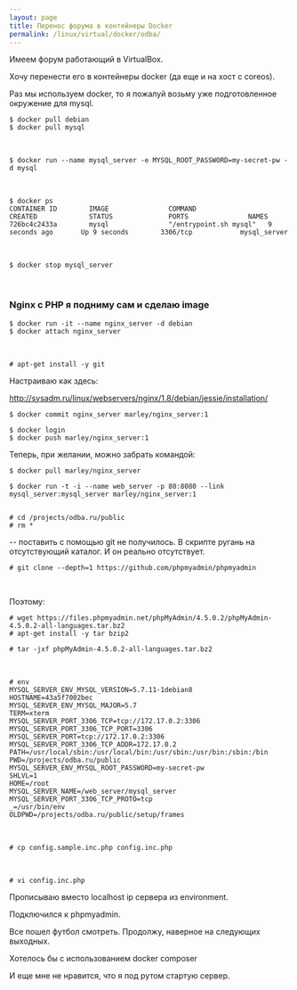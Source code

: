 ```yaml
---
layout: page
title: Перенос форума в контейнеры Docker
permalink: /linux/virtual/docker/odba/
---
```





Имеем форум работающий в VirtualBox.

Хочу перенести его в контейнеры docker (да еще и на хост с coreos).


<!--


Нужен также docker compose, git. И для импорта / экспорта phpmyadmin.


Для начала на bitbucket делаю приватное репо с php скриптами и дампом базы данных.

-->

Раз мы используем docker, то я пожалуй возьму уже подготовленное окружение для mysql.


    $ docker pull debian
    $ docker pull mysql

<br/>


    $ docker run --name mysql_server -e MYSQL_ROOT_PASSWORD=my-secret-pw -d mysql

<br/>

    $ docker ps
    CONTAINER ID        IMAGE               COMMAND                  CREATED             STATUS              PORTS               NAMES
    726bc4c2433a        mysql               "/entrypoint.sh mysql"   9 seconds ago       Up 9 seconds        3306/tcp            mysql_server

<br/>

    $ docker stop mysql_server

<br/>

### Nginx c PHP я подниму сам и сделаю image


    $ docker run -it --name nginx_server -d debian
    $ docker attach nginx_server

<br/>

    # apt-get install -y git

Настраиваю как здесь:

http://sysadm.ru/linux/webservers/nginx/1.8/debian/jessie/installation/


    $ docker commit nginx_server marley/nginx_server:1

    $ docker login
    $ docker push marley/nginx_server:1


Теперь, при желании, можно забрать командой:

    $ docker pull marley/nginx_server



<!--

===================================================



    $ vi docker-compose.yml

<br/>

    web_server:
     image: marley/nginx_server
     ports:
        - "80:8080"
     links:
        - mysql_server       

    mysql_server:
      image: mysql:latest
      environment:
        MYSQL_ROOT_PASSWORD: "my-secret-pw"

<br/>


    $ docker-compose up --no-deps -d web_server


-->


    $ docker run -t -i --name web_server -p 80:8080 --link mysql_server:mysql_server marley/nginx_server:1


    # cd /projects/odba.ru/public
    # rm *


-- поставить с помощью git не получилось. В скрипте ругань на отсутствующий каталог. И он реально отсутствует.

    # git clone --depth=1 https://github.com/phpmyadmin/phpmyadmin

<br/>

Поэтому:

    # wget https://files.phpmyadmin.net/phpMyAdmin/4.5.0.2/phpMyAdmin-4.5.0.2-all-languages.tar.bz2
    # apt-get install -y tar bzip2

    # tar -jxf phpMyAdmin-4.5.0.2-all-languages.tar.bz2

<br/>

    # env
    MYSQL_SERVER_ENV_MYSQL_VERSION=5.7.11-1debian8
    HOSTNAME=43a5f7002bec
    MYSQL_SERVER_ENV_MYSQL_MAJOR=5.7
    TERM=xterm
    MYSQL_SERVER_PORT_3306_TCP=tcp://172.17.0.2:3306
    MYSQL_SERVER_PORT_3306_TCP_PORT=3306
    MYSQL_SERVER_PORT=tcp://172.17.0.2:3306
    MYSQL_SERVER_PORT_3306_TCP_ADDR=172.17.0.2
    PATH=/usr/local/sbin:/usr/local/bin:/usr/sbin:/usr/bin:/sbin:/bin
    PWD=/projects/odba.ru/public
    MYSQL_SERVER_ENV_MYSQL_ROOT_PASSWORD=my-secret-pw
    SHLVL=1
    HOME=/root
    MYSQL_SERVER_NAME=/web_server/mysql_server
    MYSQL_SERVER_PORT_3306_TCP_PROTO=tcp
    _=/usr/bin/env
    OLDPWD=/projects/odba.ru/public/setup/frames


<br/>

    # cp config.sample.inc.php config.inc.php

<br/>

    # vi config.inc.php

Прописываю вместо localhost ip сервера из environment.


Подключился к phpmyadmin.


Все пошел футбол смотреть.
Продолжу, наверное на следующих выходных.


Хотелось бы с использованием docker composer

И еще мне не нравится, что я под рутом стартую сервер.
